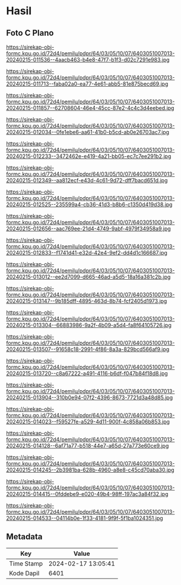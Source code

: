 # Hasil

## Foto C Plano

https://sirekap-obj-formc.kpu.go.id/72d4/pemilu/pdpr/64/03/05/10/07/6403051007013-20240215-011536--4aacb463-b4e8-47f7-b1f3-d02c7291e983.jpg

https://sirekap-obj-formc.kpu.go.id/72d4/pemilu/pdpr/64/03/05/10/07/6403051007013-20240215-011713--faba02a0-ea77-4e61-abb5-81e875becd69.jpg

https://sirekap-obj-formc.kpu.go.id/72d4/pemilu/pdpr/64/03/05/10/07/6403051007013-20240215-011857--62708604-46e4-45cc-87e2-4c4c3d4eebed.jpg

https://sirekap-obj-formc.kpu.go.id/72d4/pemilu/pdpr/64/03/05/10/07/6403051007013-20240215-012034--0fe1ebe6-aa61-41b0-b5cd-ab0e26703ac7.jpg

https://sirekap-obj-formc.kpu.go.id/72d4/pemilu/pdpr/64/03/05/10/07/6403051007013-20240215-012233--3472462e-e419-4a21-bb05-ec7c7ee291b2.jpg

https://sirekap-obj-formc.kpu.go.id/72d4/pemilu/pdpr/64/03/05/10/07/6403051007013-20240215-012349--aa812ecf-e43d-4c61-9d72-dff7bacd651d.jpg

https://sirekap-obj-formc.kpu.go.id/72d4/pemilu/pdpr/64/03/05/10/07/6403051007013-20240215-012525--235599a4-cb36-41d3-b8b6-c1350d419d38.jpg

https://sirekap-obj-formc.kpu.go.id/72d4/pemilu/pdpr/64/03/05/10/07/6403051007013-20240215-012656--aac769ee-21d4-4749-9abf-4979f34958a9.jpg

https://sirekap-obj-formc.kpu.go.id/72d4/pemilu/pdpr/64/03/05/10/07/6403051007013-20240215-012833--f1741d41-e32d-42e4-9ef2-dd4d1c166687.jpg

https://sirekap-obj-formc.kpu.go.id/72d4/pemilu/pdpr/64/03/05/10/07/6403051007013-20240215-013012--ee2d7099-d665-46ad-a5d5-18a16a381c2b.jpg

https://sirekap-obj-formc.kpu.go.id/72d4/pemilu/pdpr/64/03/05/10/07/6403051007013-20240215-013147--9b185dff-4895-463d-8b74-fcf2405d1973.jpg

https://sirekap-obj-formc.kpu.go.id/72d4/pemilu/pdpr/64/03/05/10/07/6403051007013-20240215-013304--66883986-9a2f-4b09-a5d4-fa8f64105726.jpg

https://sirekap-obj-formc.kpu.go.id/72d4/pemilu/pdpr/64/03/05/10/07/6403051007013-20240215-013507--91658c18-2991-4f86-8a3a-829bcd566af9.jpg

https://sirekap-obj-formc.kpu.go.id/72d4/pemilu/pdpr/64/03/05/10/07/6403051007013-20240215-013720--c8a67222-a491-4116-b6df-f047b84f18d8.jpg

https://sirekap-obj-formc.kpu.go.id/72d4/pemilu/pdpr/64/03/05/10/07/6403051007013-20240215-013904--310b0e94-07f2-4396-8673-7721d3a48d85.jpg

https://sirekap-obj-formc.kpu.go.id/72d4/pemilu/pdpr/64/03/05/10/07/6403051007013-20240215-014023--f59527fe-a529-4d11-900f-4c858a06b853.jpg

https://sirekap-obj-formc.kpu.go.id/72d4/pemilu/pdpr/64/03/05/10/07/6403051007013-20240215-014128--6af71a77-b518-44e7-a65d-27a773e60ce9.jpg

https://sirekap-obj-formc.kpu.go.id/72d4/pemilu/pdpr/64/03/05/10/07/6403051007013-20240215-014245--2b3981ba-628b-4960-a8e8-c45cd70aba30.jpg

https://sirekap-obj-formc.kpu.go.id/72d4/pemilu/pdpr/64/03/05/10/07/6403051007013-20240215-014415--0fddebe9-e020-49b4-98ff-197ac3a84f32.jpg

https://sirekap-obj-formc.kpu.go.id/72d4/pemilu/pdpr/64/03/05/10/07/6403051007013-20240215-014533--04114b0e-1f33-4181-9f9f-5f1ba1024351.jpg


## Metadata

| Key        | Value               |
| ---------- | ------------------- |
| Time Stamp | 2024-02-17 13:05:41 |
| Kode Dapil | 6401                |



